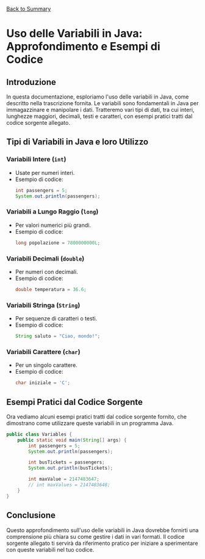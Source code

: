 [Back to Summary](../Summary.md)

# Uso delle Variabili in Java: Approfondimento e Esempi di Codice

## Introduzione
In questa documentazione, esploriamo l'uso delle variabili in Java, come descritto nella trascrizione fornita. Le variabili sono fondamentali in Java per immagazzinare e manipolare i dati. Tratteremo vari tipi di dati, tra cui interi, lunghezze maggiori, decimali, testi e caratteri, con esempi pratici tratti dal codice sorgente allegato.

## Tipi di Variabili in Java e loro Utilizzo
### Variabili Intere (`int`)
- Usate per numeri interi.
- Esempio di codice:
  ```java
  int passengers = 5;
  System.out.println(passengers);
  ```

### Variabili a Lungo Raggio (`long`)
- Per valori numerici più grandi.
- Esempio di codice:
  ```java
  long popolazione = 7800000000L;
  ```

### Variabili Decimali (`double`)
- Per numeri con decimali.
- Esempio di codice:
  ```java
  double temperatura = 36.6;
  ```

### Variabili Stringa (`String`)
- Per sequenze di caratteri o testi.
- Esempio di codice:
  ```java
  String saluto = "Ciao, mondo!";
  ```

### Variabili Carattere (`char`)
- Per un singolo carattere.
- Esempio di codice:
  ```java
  char iniziale = 'C';
  ```

## Esempi Pratici dal Codice Sorgente
Ora vediamo alcuni esempi pratici tratti dal codice sorgente fornito, che dimostrano come utilizzare queste variabili in un programma Java.

```java
public class Variables {
    public static void main(String[] args) {
        int passengers = 5;
        System.out.println(passengers);

        int busTickets = passengers;
        System.out.println(busTickets);

        int maxValue = 2147483647;
        // int maxValues = 2147483648;
    }
}
```

## Conclusione
Questo approfondimento sull'uso delle variabili in Java dovrebbe fornirti una comprensione più chiara su come gestire i dati in vari formati. Il codice sorgente allegato ti servirà da riferimento pratico per iniziare a sperimentare con queste variabili nel tuo codice.

